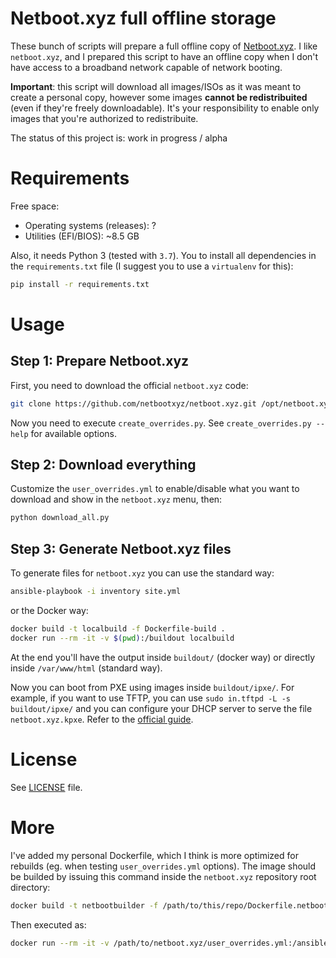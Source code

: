 # Netboot.xyz full offline storage

These bunch of scripts will prepare a full offline copy of [Netboot.xyz](https://github.com/netbootxyz/netboot.xyz/).
I like `netboot.xyz`, and I prepared this script to have an offline copy when I don't have access to a broadband network
capable of network booting.

**Important**: this script will download all images/ISOs as it was meant to create a personal copy, however some images
**cannot be redistribuited** (even if they're freely downloadable). It's your responsibility to enable only images that
you're authorized to redistribuite.

The status of this project is: work in progress / alpha

# Requirements

Free space:

* Operating systems (releases): ?
* Utilities (EFI/BIOS): ~8.5 GB

Also, it needs Python 3 (tested with `3.7`). You to install all dependencies in the `requirements.txt` file
(I suggest you to use a `virtualenv` for this):

```sh
pip install -r requirements.txt
```

# Usage

## Step 1: Prepare Netboot.xyz

First, you need to download the official `netboot.xyz` code:

```sh
git clone https://github.com/netbootxyz/netboot.xyz.git /opt/netboot.xyz
```

Now you need to execute `create_overrides.py`. See `create_overrides.py --help` for available options.

## Step 2: Download everything

Customize the `user_overrides.yml` to enable/disable what you want to download and show in the `netboot.xyz` menu, then:

```sh
python download_all.py
```

## Step 3: Generate Netboot.xyz files

To generate files for `netboot.xyz` you can use the standard way:

```sh
ansible-playbook -i inventory site.yml
```

or the Docker way:

```sh
docker build -t localbuild -f Dockerfile-build .
docker run --rm -it -v $(pwd):/buildout localbuild
```

At the end you'll have the output inside `buildout/` (docker way) or directly inside `/var/www/html` (standard way).

Now you can boot from PXE using images inside `buildout/ipxe/`. For example, if you want to use TFTP, you can use
`sudo in.tftpd -L -s buildout/ipxe/` and you can configure your DHCP server to serve the file `netboot.xyz.kpxe`. Refer to the
[official guide](https://netboot.xyz/booting/tftp/).

# License

See [LICENSE](LICENSE) file.

# More

I've added my personal Dockerfile, which I think is more optimized for rebuilds (eg. when testing `user_overrides.yml` options).
The image should be builded by issuing this command inside the `netboot.xyz` repository root directory:

```sh
docker build -t netbootbuilder -f /path/to/this/repo/Dockerfile.netbootxyz .
```

Then executed as:

```sh
docker run --rm -it -v /path/to/netboot.xyz/user_overrides.yml:/ansible/user_overrides.yml -v /path/to/buildout:/var/www/html netbootbuilder
```
